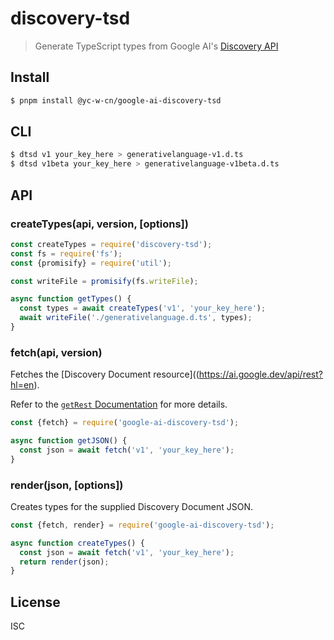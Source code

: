 # discovery-tsd

> Generate TypeScript types from Google AI's [Discovery API](https://ai.google.dev/api/rest?hl=en)

## Install

```bash
$ pnpm install @yc-w-cn/google-ai-discovery-tsd
```

## CLI

```sh
$ dtsd v1 your_key_here > generativelanguage-v1.d.ts
$ dtsd v1beta your_key_here > generativelanguage-v1beta.d.ts
```

## API

### createTypes(api, version, [options])

```js
const createTypes = require('discovery-tsd');
const fs = require('fs');
const {promisify} = require('util');

const writeFile = promisify(fs.writeFile);

async function getTypes() {
  const types = await createTypes('v1', 'your_key_here');
  await writeFile('./generativelanguage.d.ts', types);
}
```

### fetch(api, version)

Fetches the [Discovery Document resource]((https://ai.google.dev/api/rest?hl=en).

Refer to the [`getRest` Documentation](https://developers.google.com/discovery/v1/reference/apis/getRest) for more details.

```js
const {fetch} = require('google-ai-discovery-tsd');

async function getJSON() {
  const json = await fetch('v1', 'your_key_here');
}
```

### render(json, [options])

Creates types for the supplied Discovery Document JSON.

```js
const {fetch, render} = require('google-ai-discovery-tsd');

async function createTypes() {
  const json = await fetch('v1', 'your_key_here');
  return render(json);
}
```

## License

ISC
